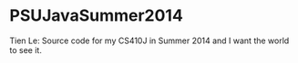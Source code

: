 PSUJavaSummer2014
=================

Tien Le: Source code for my CS410J in Summer 2014 and I want the world to see it.
